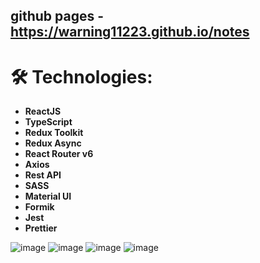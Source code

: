 ## github pages - https://warning11223.github.io/notes

# 🛠 Technologies:

- **ReactJS**
- **TypeScript**
- **Redux Toolkit** 
- **Redux Async** 
- **React Router v6** 
- **Axios** 
- **Rest API**
- **SASS**
- **Material UI**
- **Formik**
- **Jest**
- **Prettier**

![image](https://github.com/warning11223/notes/assets/70014989/dcc4e69a-19dc-4eac-92a1-1d3b104d1c0f)
![image](https://github.com/warning11223/notes/assets/70014989/526dd1ec-1461-46e9-b2be-be96af509b39)
![image](https://github.com/warning11223/notes/assets/70014989/32a6c71d-e9bb-4c50-a67c-f0711902ffc2)
![image](https://github.com/warning11223/notes/assets/70014989/599d20ed-a089-41f6-b033-7129c8f95e31)

